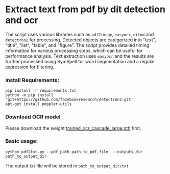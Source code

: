 # Extract text from pdf by dit detection and ocr

The script uses various libraries such as `pdf2image`, `easyocr`, `ditod` and `detectron2` for processing.
Detected objects are categorized into "text", "title", "list", "table", and "figure".
The script provides detailed timing information for various processing steps, which can be useful for performance analysis.
Text extraction uses `easyocr` and the results are further processed using SymSpell for word segmentation and a regular expression for filtering.

### install Requirements:
```
pip install -r requirements.txt
python -m pip install 'git+https://github.com/facebookresearch/detectron2.git'
apt-get install poppler-utils
```

### Download OCR model
Please download the weight [trained_ocr_cascade_large.pth](https://drive.google.com/file/d/1DtHtR3hhj8Df_Lkgdm9P79Eljot5MR_i/view?usp=share_link) first.

### Basic usage:
```
python pdf2txt.py --pdf_path path_to_pdf_file  --outputs_dir path_to_output_dir
```

The output txt file will be stored in `path_to_output_dir/txt`
